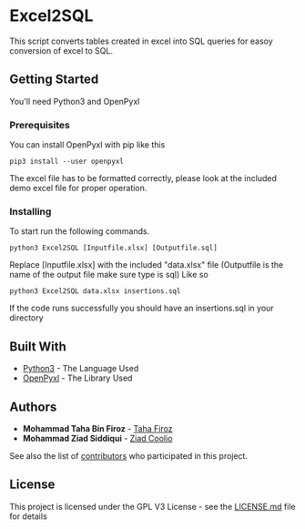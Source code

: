 # Excel2SQL
This script converts tables created in excel into SQL queries for easoy conversion of excel to SQL. 

## Getting Started

You'll need Python3 and OpenPyxl

### Prerequisites

You can install OpenPyxl with pip like this

```
pip3 install --user openpyxl 
```
The excel file has to be formatted correctly, please look at the included demo excel file for proper operation.

### Installing

To start run the following commands.

```
python3 Excel2SQL [Inputfile.xlsx] [Outputfile.sql]
```
Replace [Inputfile.xlsx] with the included "data.xlsx" file (Outputfile is the name of the output file make sure type is sql)
Like so
```
python3 Excel2SQL data.xlsx insertions.sql
```
If the code runs successfully you should have an insertions.sql in your directory


## Built With

* [Python3](https://www.python.org/) - The Language Used
* [OpenPyxl](https://openpyxl.readthedocs.io/en/stable/) - The Library Used


## Authors

* **Mohammad Taha Bin Firoz** - [Taha Firoz](https://github.com/Taha-Firoz)
* **Mohammad Ziad Siddiqui** - [Ziad Coolio](https://github.com/ziadcoolio)

See also the list of [contributors](https://github.com/your/project/contributors) who participated in this project.

## License

This project is licensed under the GPL V3 License - see the [LICENSE.md](LICENSE.md) file for details

